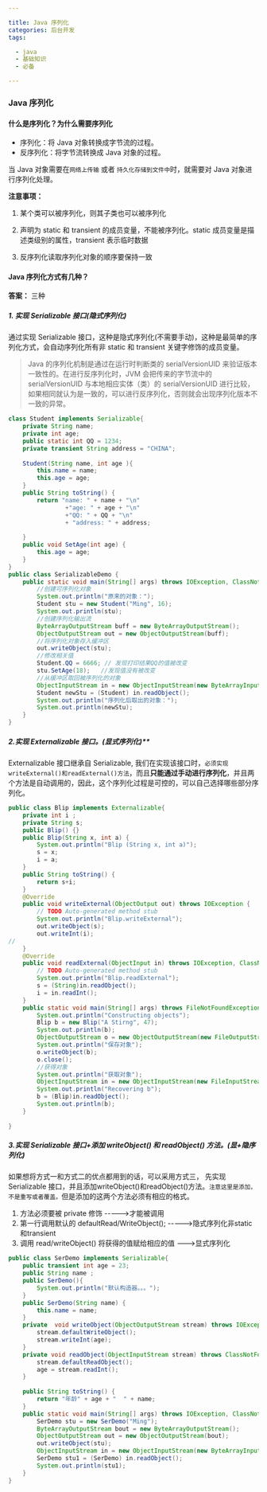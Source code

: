```yaml
---

title: Java 序列化 
categories: 后台开发   
tags:

  - java
  - 基础知识
  - 必备

---
```


### Java 序列化

#### 什么是序列化？为什么需要序列化

- 序列化：将 Java 对象转换成字节流的过程。
- 反序列化：将字节流转换成 Java 对象的过程。

当 Java 对象需要在`网络上传输` 或者 `持久化存储到文件中`时，就需要对 Java 对象进行序列化处理。

**注意事项：**

1. 某个类可以被序列化，则其子类也可以被序列化

2. 声明为 static 和 transient 的成员变量，不能被序列化。static 成员变量是描述类级别的属性，transient 表示临时数据

3. 反序列化读取序列化对象的顺序要保持一致

#### Java 序列化方式有几种？

**答案：** 三种

##### 1. **实现 Serializable 接口(隐式序列化)**

通过实现 Serializable 接口，这种是隐式序列化(不需要手动)，这种是最简单的序列化方式，会自动序列化所有非 static 和 transient 关键字修饰的成员变量。

>  Java 的序列化机制是通过在运行时判断类的 serialVersionUID 来验证版本一致性的。在进行反序列化时，JVM 会把传来的字节流中的 serialVersionUID 与本地相应实体（类）的 serialVersionUID 进行比较，如果相同就认为是一致的，可以进行反序列化，否则就会出现序列化版本不一致的异常。

```java
class Student implements Serializable{
	private String name;
	private int age;
	public static int QQ = 1234;
	private transient String address = "CHINA";
	
	Student(String name, int age ){
		this.name = name;
		this.age = age;
	}
	public String toString() {
		return "name: " + name + "\n"
				+"age: " + age + "\n"
				+"QQ: " + QQ + "\n" 
				+ "address: " + address;
				
	}
	public void SetAge(int age) {
		this.age = age;
	}
}
public class SerializableDemo {
	public static void main(String[] args) throws IOException, ClassNotFoundException {
		//创建可序列化对象
		System.out.println("原来的对象：");
		Student stu = new Student("Ming", 16);
		System.out.println(stu);
		//创建序列化输出流
		ByteArrayOutputStream buff = new ByteArrayOutputStream();
		ObjectOutputStream out = new ObjectOutputStream(buff);
		//将序列化对象存入缓冲区
		out.writeObject(stu);
		//修改相关值
		Student.QQ = 6666; // 发现打印结果QQ的值被改变
		stu.SetAge(18);   //发现值没有被改变
		//从缓冲区取回被序列化的对象
		ObjectInputStream in = new ObjectInputStream(new ByteArrayInputStream(buff.toByteArray()));
		Student newStu = (Student) in.readObject();
		System.out.println("序列化后取出的对象：");
		System.out.println(newStu);
	}
}
```

##### 2.实现 Externalizable 接口。(显式序列化)**

Externalizable 接口继承自 Serializable, 我们在实现该接口时，`必须实现writeExternal()和readExternal()方法`，而且**只能通过手动进行序列化**，并且两个方法是自动调用的，因此，这个序列化过程是可控的，可以自己选择哪些部分序列化。

```java
public class Blip implements Externalizable{
	private int i ;
	private String s;
	public Blip() {}
	public Blip(String x, int a) {
		System.out.println("Blip (String x, int a)");
		s = x;
		i = a;
	}
	public String toString() {
		return s+i;
	}
	@Override
	public void writeExternal(ObjectOutput out) throws IOException {
		// TODO Auto-generated method stub
		System.out.println("Blip.writeExternal");
		out.writeObject(s);
		out.writeInt(i);
//		
	}
	@Override
	public void readExternal(ObjectInput in) throws IOException, ClassNotFoundException {
		// TODO Auto-generated method stub
		System.out.println("Blip.readExternal");
		s = (String)in.readObject();
		i = in.readInt();
	}
	public static void main(String[] args) throws FileNotFoundException, IOException, ClassNotFoundException {
		System.out.println("Constructing objects");
		Blip b = new Blip("A Stirng", 47);
		System.out.println(b);
		ObjectOutputStream o = new ObjectOutputStream(new FileOutputStream("F://Demo//file1.txt"));
		System.out.println("保存对象");
		o.writeObject(b);
		o.close();
		//获得对象
		System.out.println("获取对象");
		ObjectInputStream in = new ObjectInputStream(new FileInputStream("F://Demo//file1.txt"));
		System.out.println("Recovering b");
		b = (Blip)in.readObject();
		System.out.println(b);
	}
 
}
```

##### 3.**实现 Serializable 接口+添加 writeObject() 和 readObject() 方法。(显+隐序列化)**

如果想将方式一和方式二的优点都用到的话，可以采用方式三， 先实现 Serializable 接口，并且添加writeObject()和readObject()方法。`注意这里是添加，不是重写或者覆盖。`但是添加的这两个方法必须有相应的格式。

1. 方法必须要被 private 修饰                                ----->才能被调用
2. 第一行调用默认的 defaultRead/WriteObject(); ----->隐式序列化非static和transient
3. 调用 read/writeObject() 将获得的值赋给相应的值  --->显式序列化

```java
public class SerDemo implements Serializable{
	public transient int age = 23;
	public String name ;
	public SerDemo(){
		System.out.println("默认构造器。。。");
	}
	public SerDemo(String name) {
		this.name = name;
	}
	private  void writeObject(ObjectOutputStream stream) throws IOException {
		stream.defaultWriteObject();
		stream.writeInt(age);
	}
	private void readObject(ObjectInputStream stream) throws ClassNotFoundException, IOException {
		stream.defaultReadObject();
		age = stream.readInt();
	}
	
	public String toString() {
		return "年龄" + age + "  " + name; 
	}
	public static void main(String[] args) throws IOException, ClassNotFoundException {
		SerDemo stu = new SerDemo("Ming");
		ByteArrayOutputStream bout = new ByteArrayOutputStream();
		ObjectOutputStream out = new ObjectOutputStream(bout);
		out.writeObject(stu);
		ObjectInputStream in = new ObjectInputStream(new ByteArrayInputStream(bout.toByteArray()));
		SerDemo stu1 = (SerDemo) in.readObject();
		System.out.println(stu1);
	}
}
```

